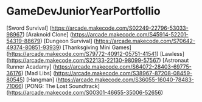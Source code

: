 # GameDevJuniorYearPortfollio
[Sword Survival] (https://arcade.makecode.com/S02249-22796-53033-98967)
[Araknoid Clone] (https://arcade.makecode.com/S45914-52201-54319-88679)
[Dungeon Survival] (https://arcade.makecode.com/S70642-49374-80851-93939)
[Thanksgiving Mini Games] (https://arcade.makecode.com/S79772-40912-05751-41541)
[Lawless] (https://arcade.makecode.com/S22133-22130-98099-57567)
[Astronaut Runner Acadamy] (https://arcade.makecode.com/S64072-28403-69775-36176)
[Mad Libs] (https://arcade.makecode.com/S38967-87208-08459-80545)
[Hangman] (https://arcade.makecode.com/S36055-16040-78483-71066)
[PONG: The Lost Soundtrack] (https://arcade.makecode.com/S00301-46655-35006-52656)

